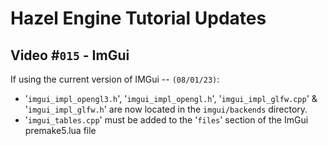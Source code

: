 # Hazel Engine Tutorial Updates

## Video #`015` - ImGui
If using the current version of IMGui -- `(08/01/23)`:
* '`imgui_impl_opengl3.h`', '`imgui_impl_opengl.h`', '`imgui_impl_glfw.cpp`' & '`imgui_impl_glfw.h`' are now located in the `imgui/backends` directory.
* '`imgui_tables.cpp`' must be added to the '`files`' section of the ImGui premake5.lua file
